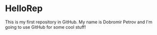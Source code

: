 # HelloRep
This is my first repository in GitHub. My name is Dobromir Petrov and I'm going to use GitHub for some cool stuff!
